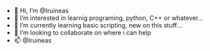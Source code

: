 - 👋 Hi, I’m @Iruineas
- 👀 I’m interested in learnig programing, python, C++ or whatever...
- 🌱 I’m currently learning basic scripting, new on this stuff...
- 💞️ I’m looking to collaborate on where i can help
- 📫 @Iruineas

<!---
Iruineas/Iruineas is a ✨ special ✨ repository because its `README.md` (this file) appears on your GitHub profile.
You can click the Preview link to take a look at your changes.
--->
